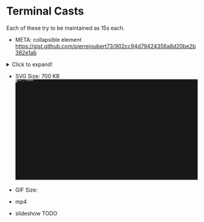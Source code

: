# Terminal Casts

Each of these try to be maintained as 15s each.

- META: collapsible element
https://gist.github.com/pierrejoubert73/902cc94d79424356a8d20be2b382e1ab

<details>
    <summary>Click to expand!</summary>

    ```javascript
    function logSometing(something) {
        console.log(`Logging: ${something});
    }
    ```

</details>


- SVG
Size: 700 KB
![an svg](./resources/termtosvg.svg "some other text on hover")


- GIF
Size:



- mp4

- slideshow
TODO

